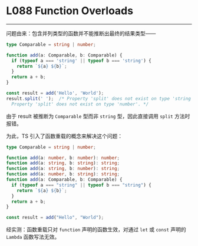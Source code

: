 # L088 Function Overloads
---

问题由来：包含并列类型的函数并不能推断出最终的结果类型——

```ts
type Comparable = string | number;

function add(a: Comparable, b: Comparable) {
  if (typeof a === 'string' || typeof b === 'string') {
    return `${a} ${b}`;
  }
  return a + b;
}

const result = add('Hello', 'World');
result.split(' ');  /* Property 'split' does not exist on type 'string | number'.
  Property 'split' does not exist on type 'number'. */
```

由于 result 被推断为 `Comparable` 型而非 `string` 型，因此直接调用 `split` 方法时报错。

为此，TS 引入了函数重载的概念来解决这个问题：

```ts
type Comparable = string | number;

function add(a: number, b: number): number;
function add(a: string, b: string): string;
function add(a: string, b: number): string;
function add(a: number, b: string): string;
function add(a: Comparable, b: Comparable) {
  if (typeof a === "string" || typeof b === "string") {
    return `${a} ${b}`;
  }
  return a + b;
}

const result = add("Hello", "World");
```

经实测：函数重载只对 `function` 声明的函数生效，对通过 `let` 或 `const` 声明的 `Lambda` 函数写法无效。
